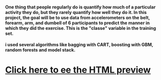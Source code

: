 #### One thing that people regularly do is quantify how much of a particular activity they do, but they rarely quantify how well they do it. In this project, the goal will be to use data from accelerometers on the belt, forearm, arm, and dumbell of 6 participants to predict the manner in which they did the exercise. This is the "classe" variable in the training set. 

#### i used several algorithms like bagging with CART, boosting with GBM, random forests and model stack.

# [Click here to ee the HTML preview](http://htmlpreview.github.io/?https://github.com/mohiiieldin/practicalMachineLearning/blob/gh-pages/index.html)

